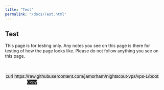 ```yaml
---
title: "Test"
permalink: "/docs/Test.html"
---
```


## Test  
This page is for testing only.  Any notes you see on this page is there for testing of how the page looks like.  Please do not follow anything you see on this page.
  
<br/>  
<br/>  

  
<input type="text" value="curl https://raw.githubusercontent.com/jamorham/nightscout-vps/vps-1/bootstrap.sh | bash" readonly id="myInputText" style="border:none; color:#101010; background-color:#ededed; width:100%; font-size:15px">  
<button onclick="FunctionCopyText()" style="border-color:#ededed; color:#f0f0f0; background-color:#121212; border-radius: 2px; margin-left:70px; padding:0; &:hover {box-shadow: inset 0px 0px 0px rgba(245,99,71,1), 0px 2px 15px rgba(245,99,71,1);}">Copy</button>
  
